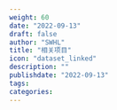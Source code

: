 ```yaml
---
weight: 60
date: "2022-09-13"
draft: false
author: "SWHL"
title: "相关项目"
icon: "dataset_linked"
description: ""
publishdate: "2022-09-13"
tags:
categories:
---
```

